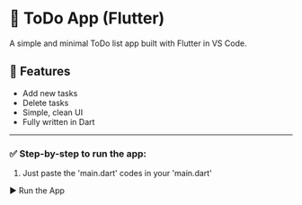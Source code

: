 # 📝 ToDo App (Flutter)

A simple and minimal ToDo list app built with Flutter in VS Code.

## 📱 Features

* Add new tasks
* Delete tasks
* Simple, clean UI
* Fully written in Dart
---
### ✅ Step-by-step to run the app:

1. Just paste the 'main.dart' codes in your 'main.dart'

▶️ Run the App
